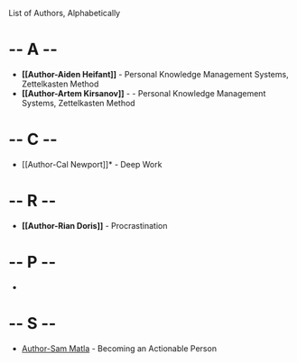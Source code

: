 List of Authors, Alphabetically 


# -- A -- 

* **[[Author-Aiden Heifant]]**   - Personal Knowledge Management Systems, Zettelkasten Method
* **[[Author-Artem Kirsanov]]** - - Personal Knowledge Management Systems, Zettelkasten Method


# -- C --
* [[Author-Cal Newport]]* - Deep Work

#  **-- R --**

* **[[Author-Rian Doris]]** - Procrastination

# -- P --

* [](Author-Pat%20Moore)
# -- S --

* [Author-Sam Matla](./Author-Sam%20Matla.md) - Becoming an Actionable Person